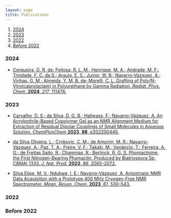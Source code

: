 ```yaml
---
layout: page
title: Publications
---
```


1. [2024](#2024)
2. [2023](#2023)
3. [2022](#2022)
4. [Before 2022](#before2022)
   
### 2024<a name="2024"></a>
* [Cerqueira, G. R. de; Feitosa, R. L. M.; Henrique, M. A.; Andrade, M. F.; Trindade, F. C. da S.; Araujo, E. S.; Junior, W. B.; Navarro-Vázquez, A.; Vinhas, G. M.; Almeida, Y. M. B. de; Morelli, C. L. Grafting of Poly(N-Vinylcaprolactam) in Polyurethane by Gamma Radiation. _Radiat. Phys. Chem_. **2024**, _217_, 111476.](doi.org/10.1016/j.radphyschem.2023.111476)


### 2023<a name="2023"></a>
* [Carvalho, D. S.; da Silva, D. G. B.; Hallwass, F.; Navarro-Vázquez, A. An Acrylonitrile-Based Copolymer Gel as an NMR Alignment Medium for Extraction of Residual Dipolar Couplings of Small Molecules in Aqueous Solution. _ChemPlusChem_ **2023**, __88__, e202200446.](doi.org/10.1002/cplu.202200446)
* [da Silva Oliveira, L.; Crnkovic, C. M.; de Amorim, M. R.; Navarro-Vázquez, A.; Paz, T. A.; Freire, V. F.; Takaki, M.; Venâncio, T.; Ferreira, A. G.; de Freitas Saito, R.; Chammas, R.; Berlinck, R. G. S. Phomactinine, the First Nitrogen-Bearing Phomactin, Produced by Biatriospora Sp. CBMAI 1333. _J. Nat. Prod_. **2023**, _86_, 2065–2072.](https://doi.org/10.1021/acs.jnatprod.3c00383)

* [Silva Elipe, M. V.; Ndukwe, I. E.; Navarro-Vázquez, A. Anisotropic NMR Data Acquisition with a Prototype 400 MHz Cryogen-Free NMR Spectrometer. _Magn. Reson. Chem_. **2023**, _61_, 530–543.](https://doi.org/10.1002/mrc.5380)



### 2022<a name="2022"></a>

### Before 2022<a name="before2022"></a>


